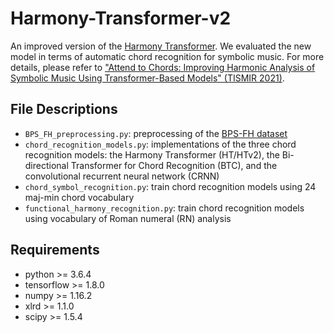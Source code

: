 # Harmony-Transformer-v2

An improved version of the [Harmony Transformer](https://github.com/Tsung-Ping/Harmony-Transformer). We evaluated the new model in terms of automatic chord recognition for symbolic music. For more details, please refer to ["Attend to Chords: Improving Harmonic Analysis of Symbolic Music Using Transformer-Based Models" (TISMIR 2021)](https://transactions.ismir.net/articles/10.5334/tismir.65/).

## File Descriptions
 * `BPS_FH_preprocessing.py`: preprocessing of the [BPS-FH dataset](https://github.com/Tsung-Ping/functional-harmony)
 * `chord_recognition_models.py`: implementations of the three chord recognition models: the Harmony Transformer (HT/HTv2), the Bi-directional Transformer for Chord Recognition (BTC), and the convolutional recurrent neural network (CRNN)
 * `chord_symbol_recognition.py`: train chord recognition models using 24 maj-min chord vocabulary 
 * `functional_harmony_recognition.py`: train chord recognition models using vocabulary of Roman numeral (RN) analysis

## Requirements
 * python >= 3.6.4
 * tensorflow >= 1.8.0
 * numpy >= 1.16.2
 * xlrd >= 1.1.0
 * scipy >= 1.5.4

